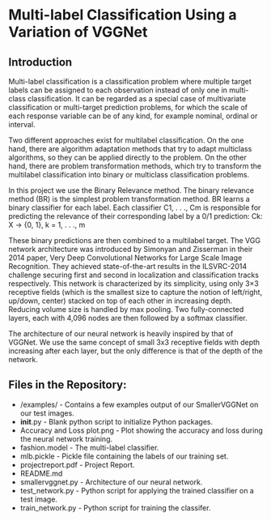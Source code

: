 # Multi-label Classification Using a Variation of VGGNet

## Introduction
Multi-label classification is a classification problem where multiple target labels can be assigned to each observation instead of only one in multi-class classification. It can be regarded as a special case of multivariate classification or multi-target prediction problems, for which the scale of each response variable can be of any kind, for example nominal, ordinal or interval.
<p>Two different approaches exist for multilabel classification. On the one hand, there are algorithm adaptation methods that try to adapt multiclass algorithms, so they can be applied directly to the problem. On the other hand, there are problem transformation methods, which try to transform the multilabel classification into binary or multiclass classification problems.</p>
<p>In this project we use the Binary Relevance method. The binary relevance method (BR) is the simplest problem transformation method. BR learns a binary classifier for each label. Each classifier C1, . . ., Cm is responsible for predicting the relevance of their corresponding label by a 0/1 prediction: Ck: X → {0, 1}, k = 1, . . ., m</p>
<p>These binary predictions are then combined to a multilabel target.
The VGG network architecture was introduced by Simonyan and Zisserman in their 2014 paper, Very Deep Convolutional Networks for Large Scale Image Recognition. They achieved state-of-the-art results in the ILSVRC-2014 challenge securing first and second in localization and classification tracks respectively.
This network is characterized by its simplicity, using only 3×3 receptive fields (which is the smallest size to capture the notion of left/right, up/down, center) stacked on top of each other in increasing depth. Reducing volume size is handled by max pooling. Two fully-connected layers, each with 4,096 nodes are then followed by a softmax classifier.</p>
<p>The architecture of our neural network is heavily inspired by that of VGGNet. We use the same concept of small 3x3 receptive fields with depth increasing after each layer, but the only difference is that of the depth of the network.</p>

## Files in the Repository:
- /examples/ - Contains a few examples output of our SmallerVGGNet on our test images.
- __init__.py - Blank python script to initialize Python packages.
- Accuracy and Loss plot.png - Plot showing the accuracy and loss during the neural network training.
- fashion.model - The multi-label classifier.
- mlb.pickle - Pickle file containing the labels of our training set.
- projectreport.pdf - Project Report.
- README.md
- smallervggnet.py - Architecture of our neural network.
- test_network.py - Python script for applying the trained classifier on a test image. 
- train_network.py - Python script for training the classifer.
